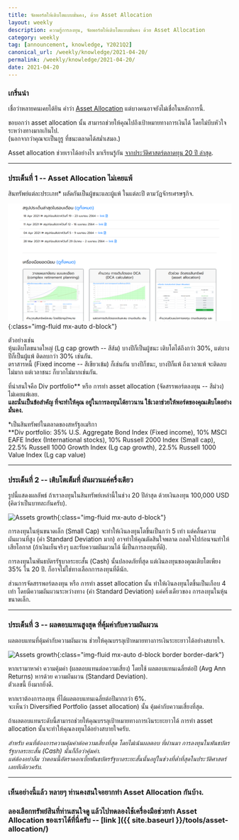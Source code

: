 ```yaml
---
title: จัดพอร์ตให้เติบโตแบบมั่นคง, ด้วย Asset Allocation
layout: weekly
description: ความรู้การลงทุน, จัดพอร์ตให้เติบโตแบบมั่นคง ด้วย Asset Allocation
category: weekly
tag: [announcement, knowledge, Y2021Q2]
canonical_url: /weekly/knowledge/2021-04-20/
permalink: /weekly/knowledge/2021-04-20/
date: 2021-04-20
---
```


### เกริ่นนำ

เชื่อว่าหลายคนเคยได้ยิน คำว่า [Asset Allocation](https://www.moneybuffalo.in.th/vocabulary/what-is-asset-allocation) แต่บางคนอาจยังไม่เชื่อในหลักการนี้.

ขอบอกว่า asset allocation นั้น สามารถช่วยให้คุณไปถึงเป้าหมายทางการเงินได้ โดยไม่บีบหัวใจระหว่างทางมากเกินไป. <br>
(นอกจากว่าคุณจะเป็นกูรู ที่ชนะตลาดได้สม่ำเสมอ.)

Asset allocation ช่วยเราได้อย่างไร มาเรียนรู้กัน [จากประวัติศาสตร์ตลาดทุน 20 ปี ล่าสุด](https://www.blackrock.com/us/individual/literature/investor-education/asset-class-returns-one-pager-va-us.pdf).


---
### ประเด็นที่ 1 -- Asset Allocation ไม่เคยแพ้

สินทรัพย์แต่ละประเภท* ผลัดกันเป็นผู้ชนะและผู้แพ้ ในแต่ละปี ตามวัฏจักรเศรษฐกิจ.

![20 years performance](cover.png){:class="img-fluid mx-auto d-block"}

ตัวอย่างเช่น <br>
หุ้นเติบโตขนาดใหญ่ (Lg cap growth -- สีส้ม) บางปีก็เป็นผู้ชนะ เติบโตได้ถึงกว่า 30%, แต่บางปีก็เป็นผู้แพ้ ติดลบกว่า 30% เช่นกัน. <br>
ตราสารหนี้ (Fixed income -- สีเขียวเข้ม) ก็เช่นกัน บางปีก็ชนะ, บางปีก็แพ้ ถึงเวลาแพ้ จะติดลบไม่มาก แต่เวลาชนะ ก็บวกไม่มากเช่นกัน.

ที่น่าสนใจคือ Div portfolio** หรือ การทำ asset allocation (จัดสรรพอร์ตลงทุน -- สีม่วง) ไม่เคยแพ้เลย. <br>
**และนั่นเป็นข้อสำคัญ ที่จะทำให้คุณ อยู่ในการลงทุนได้ยาวนาน ใช้เวลาช่วยให้พอร์ตของคุณเติบโตอย่างมั่นคง.**

*เป็นสินทรัพย์ในตลาดของสหรัฐอเมริกา <br>
**Div portfolio: 35% U.S. Aggregate Bond Index (Fixed income), 10% MSCI EAFE Index (International stocks), 10% Russell 2000 Index (Small cap), 22.5% Russell 1000 Growth Index (Lg cap growth), 22.5% Russell 1000 Value Index (Lg cap value) 


---
### ประเด็นที่ 2 -- เติบโตเต็มที่ ผันผวนแค่ครึ่งเดียว

รูปนี้แสดงผลลัพธ์ ถ้าเราลงทุนในสินทรัพย์เหล่านี้ในช่วง 20 ปีล่าสุด ด้วยเงินลงทุน 100,000 USD (คิดว่าเป็นบาทละกันครับ).

![Assets growth](2nd.png){:class="img-fluid mx-auto d-block"}

การลงทุนในหุ้นขนาดเล็ก (Small Cap) จะทำให้เงินลงทุนโตขึ้นเป็นกว่า 5 เท่า แต่คลื่นความผันผวนที่สูง (ค่า Standard Deviation มาก) อาจทำให้คุณตัดสินใจพลาด ถอดใจไปก่อนจนทำให้เสียโอกาส (ถ้าเงินเย็นจริงๆ และรับความผันผวนได้ นี่เป็นการลงทุนที่ดี).

การลงทุนในพันธบัตรรัฐบาลระยะสั้น (Cash) นั้นปลอดภัยที่สุด แต่เงินลงทุนของคุณเติบโตเพียง 35% ใน 20 ปี. ก็อาจไม่ใช่ทางเลือกการลงทุนที่ดีนัก.

ส่วนการจัดสรรพอร์ตลงทุน หรือ การทำ asset allocation นั้น ทำให้เงินลงทุนโตขึ้นเป็นเกือบ 4 เท่า โดยมีความผันผวนระหว่างทาง (ค่า Standard Deviation) แค่ครึ่งเดียวของ การลงทุนในหุ้นขนาดเล็ก.


---
### ประเด็นที่ 3 -- ผลตอบแทนสูงสุด ที่คุ้มค่ากับความผันผวน

ผลตอบแทนที่คุ้มค่ากับความผันผวน ช่วยให้คุณบรรลุเป้าหมายทางการเงินระยะยาวได้อย่างสบายใจ.

![Assets growth](3rd.png){:class="img-fluid mx-auto d-block border border-dark"}

หากเรามาหาค่า ความคุ้มค่า (ผลตอบแทนต่อความเสี่ยง) โดยใช้ ผลตอบแทนเฉลี่ยต่อปี (Avg Ann Returns) หารด้วย ความผันผวน (Standard Deviation). <br>
ตัวเลขนี้ ยิ่งมากยิ่งดี.

หากเราต้องการลงทุน ที่ได้ผลตอบแทนเฉลี่ยต่อปีมากกว่า 6%. <br>
จะเห็นว่า Diversified Portfolio (asset allocation) นั้น คุ้มค่ากับความเสี่ยงที่สุด.

ถ้าผลตอบแทนระดับนี้สามารถช่วยให้คุณบรรลุเป้าหมายทางการเงินระยะยาวได้ การทำ asset allocation นั้นจะทำให้คุณลงทุนได้อย่างสบายใจครับ.

*สำหรับ คนที่ต้องการความคุ้มค่าต่อความเสี่ยงที่สุด โดยไม่เน้นผลตอบ ที่ผ่านมา การลงทุนในพันธบัตรรัฐบาลระยะสั้น (Cash) นั้นก็ถือว่าคุ้มค่า.* <br>
*แต่ต้องอย่าลืม ว่าตอนนี้อัตราดอกเบี้ยพันธบัตรรัฐบาลระยะสั้นนั้นอยู่ในช่วงที่ต่ำที่สุดในประวัติศาสตร์เลยทีเดียวครับ.*


---
### เห็นอย่างนี้แล้ว หลายๆ ท่านคงสนใจอยากทำ Asset Allocation กันบ้าง. 
### ลองเลือกทรัพย์สินที่ท่านสนใจดู แล้วไปทดลองใช้เครื่องมือช่วยทำ Asset Allocation ของเราได้ที่นี่ครับ -- [link <i class="far fa-file-alt"></i>]({{ site.baseurl }}/tools/asset-allocation/)
